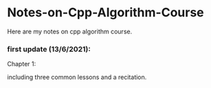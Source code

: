 # Notes-on-Cpp-Algorithm-Course
Here are my notes on cpp algorithm course.



### first update (13/6/2021): 

Chapter 1: 

including three common lessons and a recitation.

